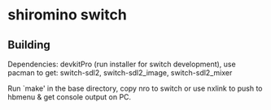# shiromino switch

## Building
Dependencies: devkitPro (run installer for switch development), use pacman to get: switch-sdl2, switch-sdl2_image, switch-sdl2_mixer

Run `make' in the base directory, copy nro to switch or use nxlink to push to hbmenu & get console output on PC.

